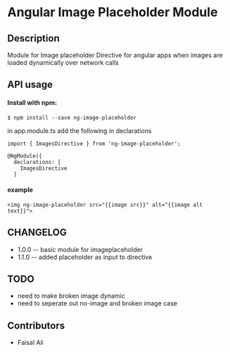 # Angular Image Placeholder Module

## Description
Module for Image placeholder Directive for angular apps when images are loaded dynamically over network calls

## API usage

#### Install with npm:
```
$ npm install --save ng-image-placeholder
```

in app.module.ts add the following in declarations
```
import { ImagesDirective } from 'ng-image-placeholder';

@NgModule({
  declarations: [
    ImagesDirective
  ]
```
#### example
```
<img ng-image-placeholder src="{{image src}}" alt="{{image alt text}}">
```
## CHANGELOG

* 1.0.0 -- basic module for imageplaceholder
* 1.1.0 -- added placeholder as input to directive
           
## TODO
* need to make broken image dynamic
* need to seperate out no-image and broken image case


## Contributors
* Faisal Ali